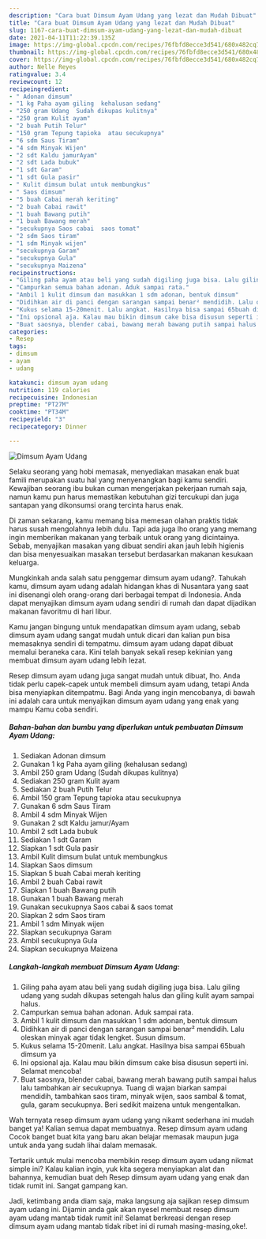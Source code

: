 ```yaml
---
description: "Cara buat Dimsum Ayam Udang yang lezat dan Mudah Dibuat"
title: "Cara buat Dimsum Ayam Udang yang lezat dan Mudah Dibuat"
slug: 1167-cara-buat-dimsum-ayam-udang-yang-lezat-dan-mudah-dibuat
date: 2021-04-11T11:22:39.135Z
image: https://img-global.cpcdn.com/recipes/76fbfd8ecce3d541/680x482cq70/dimsum-ayam-udang-foto-resep-utama.jpg
thumbnail: https://img-global.cpcdn.com/recipes/76fbfd8ecce3d541/680x482cq70/dimsum-ayam-udang-foto-resep-utama.jpg
cover: https://img-global.cpcdn.com/recipes/76fbfd8ecce3d541/680x482cq70/dimsum-ayam-udang-foto-resep-utama.jpg
author: Nelle Reyes
ratingvalue: 3.4
reviewcount: 12
recipeingredient:
- " Adonan dimsum"
- "1 kg Paha ayam giling  kehalusan sedang"
- "250 gram Udang  Sudah dikupas kulitnya"
- "250 gram Kulit ayam"
- "2 buah Putih Telur"
- "150 gram Tepung tapioka  atau secukupnya"
- "6 sdm Saus Tiram"
- "4 sdm Minyak Wijen"
- "2 sdt Kaldu jamurAyam"
- "2 sdt Lada bubuk"
- "1 sdt Garam"
- "1 sdt Gula pasir"
- " Kulit dimsum bulat untuk membungkus"
- " Saos dimsum"
- "5 buah Cabai merah keriting"
- "2 buah Cabai rawit"
- "1 buah Bawang putih"
- "1 buah Bawang merah"
- "secukupnya Saos cabai  saos tomat"
- "2 sdm Saos tiram"
- "1 sdm Minyak wijen"
- "secukupnya Garam"
- "secukupnya Gula"
- "secukupnya Maizena"
recipeinstructions:
- "Giling paha ayam atau beli yang sudah digiling juga bisa. Lalu giling udang yang sudah dikupas setengah halus dan giling kulit ayam sampai halus."
- "Campurkan semua bahan adonan. Aduk sampai rata."
- "Ambil 1 kulit dimsum dan masukkan 1 sdm adonan, bentuk dimsum"
- "Didihkan air di panci dengan sarangan sampai benar² mendidih. Lalu oleskan minyak agar tidak lengket. Susun dimsum."
- "Kukus selama 15-20menit. Lalu angkat. Hasilnya bisa sampai 65buah dimsum ya"
- "Ini opsional aja. Kalau mau bikin dimsum cake bisa disusun seperti ini. Selamat mencoba!"
- "Buat saosnya, blender cabai, bawang merah bawang putih sampai halus lalu tambahkan air secukupnya. Tuang di wajan biarkan sampai mendidih, tambahkan saos tiram, minyak wijen, saos sambal &amp; tomat, gula, garam secukupnya. Beri sedikit maizena untuk mengentalkan."
categories:
- Resep
tags:
- dimsum
- ayam
- udang

katakunci: dimsum ayam udang 
nutrition: 119 calories
recipecuisine: Indonesian
preptime: "PT27M"
cooktime: "PT34M"
recipeyield: "3"
recipecategory: Dinner

---
```



![Dimsum Ayam Udang](https://img-global.cpcdn.com/recipes/76fbfd8ecce3d541/680x482cq70/dimsum-ayam-udang-foto-resep-utama.jpg)

Selaku seorang yang hobi memasak, menyediakan masakan enak buat famili merupakan suatu hal yang menyenangkan bagi kamu sendiri. Kewajiban seorang ibu bukan cuman mengerjakan pekerjaan rumah saja, namun kamu pun harus memastikan kebutuhan gizi tercukupi dan juga santapan yang dikonsumsi orang tercinta harus enak.

Di zaman  sekarang, kamu memang bisa memesan olahan praktis tidak harus susah mengolahnya lebih dulu. Tapi ada juga lho orang yang memang ingin memberikan makanan yang terbaik untuk orang yang dicintainya. Sebab, menyajikan masakan yang dibuat sendiri akan jauh lebih higienis dan bisa menyesuaikan masakan tersebut berdasarkan makanan kesukaan keluarga. 



Mungkinkah anda salah satu penggemar dimsum ayam udang?. Tahukah kamu, dimsum ayam udang adalah hidangan khas di Nusantara yang saat ini disenangi oleh orang-orang dari berbagai tempat di Indonesia. Anda dapat menyajikan dimsum ayam udang sendiri di rumah dan dapat dijadikan makanan favoritmu di hari libur.

Kamu jangan bingung untuk mendapatkan dimsum ayam udang, sebab dimsum ayam udang sangat mudah untuk dicari dan kalian pun bisa memasaknya sendiri di tempatmu. dimsum ayam udang dapat dibuat memalui beraneka cara. Kini telah banyak sekali resep kekinian yang membuat dimsum ayam udang lebih lezat.

Resep dimsum ayam udang juga sangat mudah untuk dibuat, lho. Anda tidak perlu capek-capek untuk membeli dimsum ayam udang, tetapi Anda bisa menyiapkan ditempatmu. Bagi Anda yang ingin mencobanya, di bawah ini adalah cara untuk menyajikan dimsum ayam udang yang enak yang mampu Kamu coba sendiri.

<!--inarticleads1-->

##### Bahan-bahan dan bumbu yang diperlukan untuk pembuatan Dimsum Ayam Udang:

1. Sediakan  Adonan dimsum
1. Gunakan 1 kg Paha ayam giling  (kehalusan sedang)
1. Ambil 250 gram Udang  (Sudah dikupas kulitnya)
1. Sediakan 250 gram Kulit ayam
1. Sediakan 2 buah Putih Telur
1. Ambil 150 gram Tepung tapioka  atau secukupnya
1. Gunakan 6 sdm Saus Tiram
1. Ambil 4 sdm Minyak Wijen
1. Gunakan 2 sdt Kaldu jamur/Ayam
1. Ambil 2 sdt Lada bubuk
1. Sediakan 1 sdt Garam
1. Siapkan 1 sdt Gula pasir
1. Ambil  Kulit dimsum bulat untuk membungkus
1. Siapkan  Saos dimsum
1. Siapkan 5 buah Cabai merah keriting
1. Ambil 2 buah Cabai rawit
1. Siapkan 1 buah Bawang putih
1. Gunakan 1 buah Bawang merah
1. Gunakan secukupnya Saos cabai &amp; saos tomat
1. Siapkan 2 sdm Saos tiram
1. Ambil 1 sdm Minyak wijen
1. Siapkan secukupnya Garam
1. Ambil secukupnya Gula
1. Siapkan secukupnya Maizena




<!--inarticleads2-->

##### Langkah-langkah membuat Dimsum Ayam Udang:

1. Giling paha ayam atau beli yang sudah digiling juga bisa. Lalu giling udang yang sudah dikupas setengah halus dan giling kulit ayam sampai halus.
1. Campurkan semua bahan adonan. Aduk sampai rata.
1. Ambil 1 kulit dimsum dan masukkan 1 sdm adonan, bentuk dimsum
1. Didihkan air di panci dengan sarangan sampai benar² mendidih. Lalu oleskan minyak agar tidak lengket. Susun dimsum.
1. Kukus selama 15-20menit. Lalu angkat. Hasilnya bisa sampai 65buah dimsum ya
1. Ini opsional aja. Kalau mau bikin dimsum cake bisa disusun seperti ini. Selamat mencoba!
1. Buat saosnya, blender cabai, bawang merah bawang putih sampai halus lalu tambahkan air secukupnya. Tuang di wajan biarkan sampai mendidih, tambahkan saos tiram, minyak wijen, saos sambal &amp; tomat, gula, garam secukupnya. Beri sedikit maizena untuk mengentalkan.




Wah ternyata resep dimsum ayam udang yang nikamt sederhana ini mudah banget ya! Kalian semua dapat membuatnya. Resep dimsum ayam udang Cocok banget buat kita yang baru akan belajar memasak maupun juga untuk anda yang sudah lihai dalam memasak.

Tertarik untuk mulai mencoba membikin resep dimsum ayam udang nikmat simple ini? Kalau kalian ingin, yuk kita segera menyiapkan alat dan bahannya, kemudian buat deh Resep dimsum ayam udang yang enak dan tidak rumit ini. Sangat gampang kan. 

Jadi, ketimbang anda diam saja, maka langsung aja sajikan resep dimsum ayam udang ini. Dijamin anda gak akan nyesel membuat resep dimsum ayam udang mantab tidak rumit ini! Selamat berkreasi dengan resep dimsum ayam udang mantab tidak ribet ini di rumah masing-masing,oke!.

